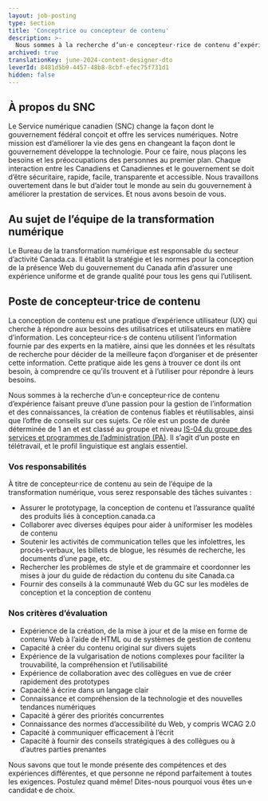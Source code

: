 ```yaml
---
layout: job-posting
type: section
title: 'Conceptrice ou concepteur de contenu'
description: >-
  Nous sommes à la recherche d’un·e concepteur·rice de contenu d’expérience faisant preuve d’une passion pour la gestion de l’information et des connaissances, la création de contenus fiables et réutilisables, ainsi que l’offre de conseils sur ces sujets. Ce rôle est un poste de durée déterminée de 1 an et est classé au groupe et niveau IS-04 du groupe des services et programmes de l’administration (PA). Il s’agit d’un poste en télétravail, et le profil linguistique est anglais essentiel.
archived: true
translationKey: june-2024-content-designer-dto
leverId: 8481d5b9-4457-48b8-8cbf-efec75f731d1
hidden: false
---
```


## À propos du SNC 

Le Service numérique canadien (SNC) change la façon dont le gouvernement fédéral conçoit et offre les services numériques. Notre mission est d’améliorer la vie des gens en changeant la façon dont le gouvernement développe la technologie. Pour ce faire, nous plaçons les besoins et les préoccupations des personnes au premier plan. Chaque interaction entre les Canadiens et Canadiennes et le gouvernement se doit d’être sécuritaire, rapide, facile, transparente et accessible. Nous travaillons ouvertement dans le but d’aider tout le monde au sein du gouvernement à améliorer la prestation de services. Et nous avons besoin de vous.

## Au sujet de l’équipe de la transformation numérique

Le Bureau de la transformation numérique est responsable du secteur d’activité Canada.ca. Il établit la stratégie et les normes pour la conception de la présence Web du gouvernement du Canada afin d’assurer une expérience uniforme et de grande qualité pour tous les gens qui l’utilisent. 

## **Poste de concepteur·trice de contenu**

La conception de contenu est une pratique d’expérience utilisateur (UX) qui cherche à répondre aux besoins des utilisatrices et utilisateurs en matière d’information. Les concepteur·rice·s de contenu utilisent l’information fournie par des experts en la matière, ainsi que les données et les résultats de recherche pour décider de la meilleure façon d’organiser et de présenter cette information. Cette pratique aide les gens à trouver ce dont ils ont besoin, à comprendre ce qu’ils trouvent et à l’utiliser pour répondre à leurs besoins.

Nous sommes à la recherche d’un·e concepteur·rice de contenu d’expérience faisant preuve d’une passion pour la gestion de l’information et des connaissances, la création de contenus fiables et réutilisables, ainsi que l’offre de conseils sur ces sujets. Ce rôle est un poste de durée déterminée de 1 an et est classé au groupe et niveau [IS-04 du groupe des services et programmes de l’administration (PA)](https://www.tbs-sct.canada.ca/agreements-conventions/view-visualiser-fra.aspx?id=15). Il s’agit d’un poste en télétravail, et le profil linguistique est anglais essentiel.

### Vos responsabilités
À titre de concepteur·rice de contenu au sein de l’équipe de la transformation numérique, vous serez responsable des tâches suivantes :
- Assurer le prototypage, la conception de contenu et l’assurance qualité des produits liés à conception.canada.ca 
- Collaborer avec diverses équipes pour aider à uniformiser les modèles de contenu 
- Soutenir les activités de communication telles que les infolettres, les procès-verbaux, les billets de blogue, les résumés de recherche, les documents d’une page, etc. 
- Rechercher les problèmes de style et de grammaire et coordonner les mises à jour du guide de rédaction du contenu du site Canada.ca
- Fournir des conseils à la communauté Web du GC sur les modèles de conception et la conception de contenu 

### Nos critères d’évaluation 
- Expérience de la création, de la mise à jour et de la mise en forme de contenu Web à l’aide de HTML ou de systèmes de gestion de contenu 
- Capacité à créer du contenu original sur divers sujets
- Expérience de la vulgarisation de notions complexes pour faciliter la trouvabilité, la compréhension et l’utilisabilité
- Expérience de collaboration avec des collègues en vue de créer rapidement des prototypes
- Capacité à écrire dans un langage clair 
- Connaissance et compréhension de la technologie et des nouvelles tendances numériques 
- Capacité à gérer des priorités concurrentes  
- Connaissance des normes d’accessibilité du Web, y compris WCAG 2.0 
- Capacité à communiquer efficacement à l’écrit
- Capacité à fournir des conseils stratégiques à des collègues ou à d’autres parties prenantes 

Nous savons que tout le monde présente des compétences et des expériences différentes, et que personne ne répond parfaitement à toutes les exigences. Postulez quand même! Dites-nous pourquoi vous êtes un·e candidat·e de choix.




